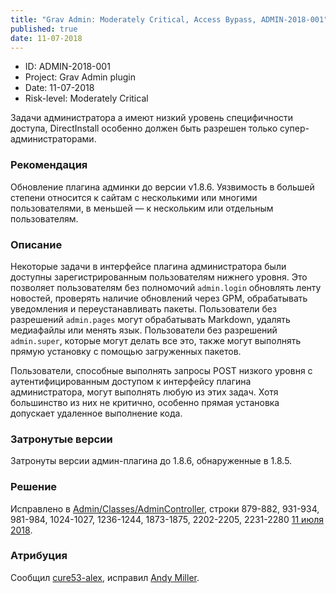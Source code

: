 ```yaml
---
title: "Grav Admin: Moderately Critical, Access Bypass, ADMIN-2018-001"
published: true
date: 11-07-2018
---
```


- ID: ADMIN-2018-001
- Project: Grav Admin plugin
- Date: 11-07-2018
- Risk-level: Moderately Critical

Задачи администратора a имеют низкий уровень специфичности доступа, DirectInstall особенно должен быть разрешен только супер-администраторами.

### Рекомендация

Обновление плагина админки до версии v1.8.6. Уязвимость в большей степени относится к сайтам с несколькими или многими пользователями, в меньшей — к нескольким или отдельным пользователям.

### Описание

Некоторые задачи в интерфейсе плагина администратора были доступны зарегистрированным пользователям нижнего уровня. Это позволяет пользователям без полномочий `admin.login` обновлять ленту новостей, проверять наличие обновлений через GPM, обрабатывать уведомления и переустанавливать пакеты. Пользователи без разрешений `admin.pages` могут обрабатывать Markdown, удалять медиафайлы или менять язык. Пользователи без разрешений `admin.super`, которые могут делать все это, также могут выполнять прямую установку с помощью загруженных пакетов.

Пользователи, способные выполнять запросы POST низкого уровня с аутентифицированным доступом к интерфейсу плагина администратора, могут выполнять любую из этих задач. Хотя большинство из них не критично, особенно прямая установка допускает удаленное выполнение кода.

### Затронутые версии

Затронуты версии админ-плагина до 1.8.6, обнаруженные в 1.8.5.

### Решение

Исправлено в [Admin/Classes/AdminController](https://github.com/getgrav/grav-plugin-admin/blob/e87217a2426864669cc63740620f5bd702860874/classes/admincontroller.php), строки 879-882, 931-934, 981-984, 1024-1027, 1236-1244, 1873-1875, 2202-2205, 2231-2280 [11 июля 2018](https://github.com/getgrav/grav-plugin-admin/commit/e87217a2426864669cc63740620f5bd702860874).


### Атрибуция

Сообщил [cure53-alex](https://github.com/cure53-alex), исправил [Andy Miller](https://github.com/rhukster).